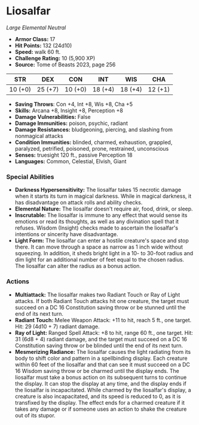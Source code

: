 # Liosalfar

*Large* *Elemental* *Neutral*

- **Armor Class:** 17
- **Hit Points:** 132 (24d10)
- **Speed:** walk 60 ft.
- **Challenge Rating:** 10 (5,900 XP)
- **Source:** Tome of Beasts 2023, page 256

| STR | DEX | CON | INT | WIS | CHA |
| --- | --- | --- | --- | --- | --- |
| 10 (+0) | 25 (+7) | 10 (+0) | 18 (+4) | 18 (+4) | 12 (+1) |

- **Saving Throws**: Con +4, Int +8, Wis +8, Cha +5
- **Skills:** Arcana +8, Insight +8, Perception +8
- **Damage Vulnerabilities:** False
- **Damage Immunities:** poison, psychic, radiant
- **Damage Resistances:** bludgeoning, piercing, and slashing from nonmagical attacks
- **Condition Immunities:** blinded, charmed, exhaustion, grappled, paralyzed, petrified, poisoned, prone, restrained, unconscious
- **Senses:** truesight 120 ft., passive Perception 18
- **Languages:** Common, Celestial, Elvish, Giant

### Special Abilities

- **Darkness Hypersensitivity:** The liosalfar takes 15 necrotic damage when it starts its turn in magical darkness. While in magical darkness, it has disadvantage on attack rolls and ability checks.
- **Elemental Nature:** The liosalfar doesn't require air, food, drink, or sleep.
- **Inscrutable:** The liosalfar is immune to any effect that would sense its emotions or read its thoughts, as well as any divination spell that it refuses. Wisdom (Insight) checks made to ascertain the liosalfar's intentions or sincerity have disadvantage.
- **Light Form:** The liosalfar can enter a hostile creature's space and stop there. It can move through a space as narrow as 1 inch wide without squeezing. In addition, it sheds bright light in a 10- to 30-foot radius and dim light for an additional number of feet equal to the chosen radius. The liosalfar can alter the radius as a bonus action.

### Actions

- **Multiattack:** The liosalfar makes two Radiant Touch or Ray of Light attacks. If both Radiant Touch attacks hit one creature, the target must succeed on a DC 16 Constitution saving throw or be stunned until the end of its next turn.
- **Radiant Touch:** Melee Weapon Attack: +11 to hit, reach 5 ft., one target. Hit: 29 (4d10 + 7) radiant damage.
- **Ray of Light:** Ranged Spell Attack: +8 to hit, range 60 ft., one target. Hit: 31 (6d8 + 4) radiant damage, and the target must succeed on a DC 16 Constitution saving throw or be blinded until the end of its next turn.
- **Mesmerizing Radiance:** The liosalfar causes the light radiating from its body to shift color and pattern in a spellbinding display. Each creature within 60 feet of the liosalfar and that can see it must succeed on a DC 16 Wisdom saving throw or be charmed until the display ends. The liosalfar must take a bonus action on its subsequent turns to continue the display. It can stop the display at any time, and the display ends if the liosalfar is incapacitated. While charmed by the liosalfar's display, a creature is also incapacitated, and its speed is reduced to 0, as it is transfixed by the display. The effect ends for a charmed creature if it takes any damage or if someone uses an action to shake the creature out of its stupor.
